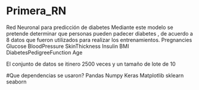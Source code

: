 # Primera_RN
Red Neuronal para predicción de diabetes 
Mediante este modelo se pretende determinar que personas pueden padecer diabetes , de acuerdo a 8 datos que fueron utilizados para realizar los entrenamientos.
Pregnancies
Glucose
BloodPressure
SkinThickness
Insulin
BMI
DiabetesPedigreeFunction
Age	

El conjunto de datos se itinero 2500 veces y un tamaño de lote de 10

#Que dependencias se usaron?
Pandas
Numpy
Keras
Matplotlib
sklearn
seaborn
